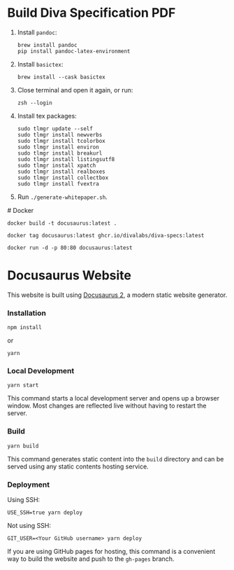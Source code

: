Build Diva Specification PDF
==================

1. Install `pandoc`:

    ```
    brew install pandoc
    pip install pandoc-latex-environment
    ```

2. Install `basictex`:

    ```
    brew install --cask basictex
    ```

3. Close terminal and open it again, or run:

    ```
    zsh --login
    ```

4. Install tex packages:

    ```
    sudo tlmgr update --self
    sudo tlmgr install newverbs
    sudo tlmgr install tcolorbox
    sudo tlmgr install environ
    sudo tlmgr install breakurl
    sudo tlmgr install listingsutf8
    sudo tlmgr install xpatch
    sudo tlmgr install realboxes
    sudo tlmgr install collectbox
    sudo tlmgr install fvextra
    ```

5. Run `./generate-whitepaper.sh`.

# Docker

```
docker build -t docusaurus:latest .

docker tag docusaurus:latest ghcr.io/divalabs/diva-specs:latest

docker run -d -p 80:80 docusaurus:latest
```

# Docusaurus Website

This website is built using [Docusaurus 2](https://docusaurus.io/), a modern static website generator.

### Installation

```
npm install
```

or

```
yarn
```

### Local Development

```
yarn start
```

This command starts a local development server and opens up a browser window. Most changes are reflected live without having to restart the server.

### Build

```
yarn build
```

This command generates static content into the `build` directory and can be served using any static contents hosting service.

### Deployment

Using SSH:

```
USE_SSH=true yarn deploy
```

Not using SSH:

```
GIT_USER=<Your GitHub username> yarn deploy
```

If you are using GitHub pages for hosting, this command is a convenient way to build the website and push to the `gh-pages` branch.
